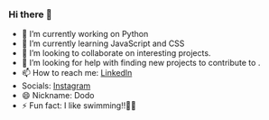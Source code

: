 ### Hi there 👋




- 🔭 I’m currently working on Python
- 🌱 I’m currently learning JavaScript and CSS
- 👯 I’m looking to collaborate on interesting projects.
- 🤔 I’m looking for help with finding new projects to contribute to .
- 📫 How to reach me: [Linkedln](https://www.linkedin.com/in/arya-doddannavar-933770239?lipi=urn%3Ali%3Apage%3Ad_flagship3_profile_view_base_contact_details%3B05vD9xTWT2S%2FLCUd3NPucg%3D%3D)
- Socials: [Instagram](https://instagram.com/arya_doddannavar_129?igshid=OGQ5ZDc2ODk2ZA==)
- 😄 Nickname: Dodo
- ⚡️ Fun fact: I like swimming!!🏊‍♂️
